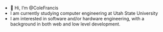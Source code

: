 - 👋 Hi, I’m @ColeFrancis
- I am currently studying computer engineering at Utah State University
- I am interested in software and/or hardware engineering, with a background in both web and low level development.

